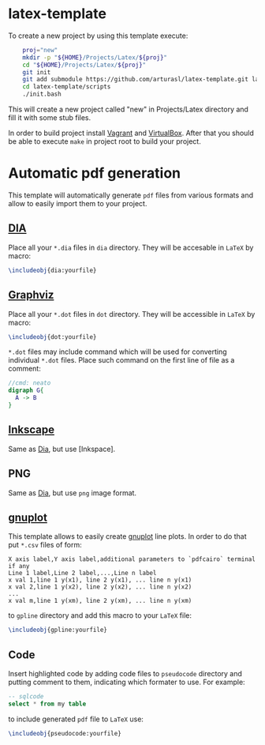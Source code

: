 # latex-template

To create a new project by using this template execute:

```bash
	proj="new"
	mkdir -p "${HOME}/Projects/Latex/${proj}"
	cd "${HOME}/Projects/Latex/${proj}"
	git init
	git add submodule https://github.com/arturasl/latex-template.git latex-template
	cd latex-template/scripts
	./init.bash
```

This will create a new project called "new" in Projects/Latex directory and fill it with some stub files.

In order to build project install [Vagrant] and [VirtualBox]. After that you should be able to execute `make` in project root to build your project.

# Automatic pdf generation

This template will automatically generate `pdf` files from various formats and allow to easily import them to your project.

## [DIA]

Place all your `*.dia` files in `dia` directory. They will be accesable in `LaTeX` by macro:

```latex
\includeobj{dia:yourfile}
```

## [Graphviz]

Place all your `*.dot` files in `dot` directory. They will be accessible in `LaTeX` by macro:

```latex
\includeobj{dot:yourfile}
```

`*.dot` files may include command which will be used for converting individual `*.dot` files.
Place such command on the first line of file as a comment:

```dot
//cmd: neato
digraph G{
  A -> B
}
```

## [Inkscape]

Same as [Dia], but use [Inkspace].

## PNG

Same as [Dia], but use `png` image format.

## [gnuplot]

This template allows to easily create [gnuplot] line plots.
In order to do that put `*.csv` files of form:

```csv
X axis label,Y axis label,additional parameters to `pdfcairo` terminal if any
Line 1 label,Line 2 label,...,Line n label
x val 1,line 1 y(x1), line 2 y(x1), ... line n y(x1)
x val 2,line 1 y(x2), line 2 y(x2), ... line n y(x2)
...
x val m,line 1 y(xm), line 2 y(xm), ... line n y(xm)
```

to `gpline` directory and add this macro to your `LaTeX` file:

```latex
\includeobj{gpline:yourfile}
```

## Code

Insert highlighted code by adding code files to `pseudocode` directory and putting comment to them, indicating which formater to use.
For example:

```sql
-- sqlcode
select * from my table
```

to include generated `pdf` file to `LaTeX` use:

```latex
\includeobj{pseudocode:yourfile}
```

[Vagrant]: http://www.vagrantup.com/
[VirtualBox]: https://www.virtualbox.org/
[Dia]: https://wiki.gnome.org/Apps/Dia/
[Graphviz]: http://graphviz.org/
[Inkscape]: http://inkscape.org/
[gnuplot]: http://www.gnuplot.info/
